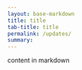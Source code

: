 ```yaml
---
layout: base-markdown
title: title
tab-title: title
permalink: /updates/ 
summary: 
---
```


content in markdown
